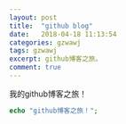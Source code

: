 ```yaml
---
layout: post
title:  "github blog"
date:   2018-04-18 11:13:54
categories: gzwawj
tags: gzwawj
excerpt: github博客之旅。
comment: true
---
```


我的github博客之旅！

```php
echo "github博客之旅！";
```


